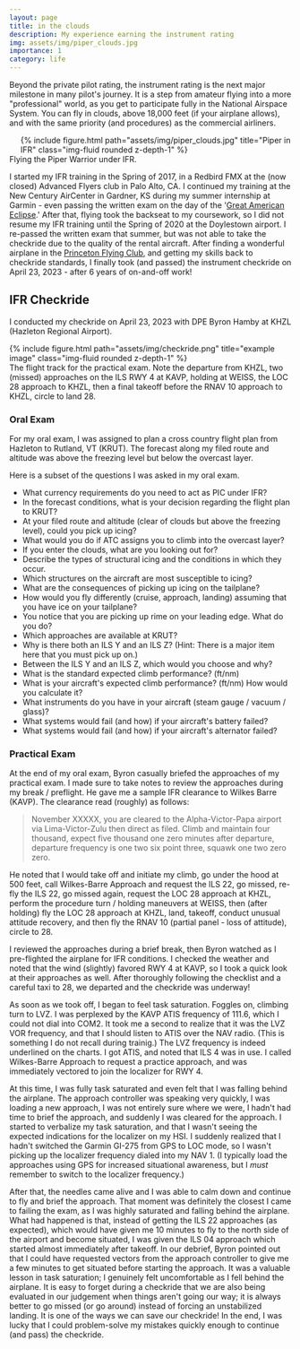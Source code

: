 ```yaml
---
layout: page
title: in the clouds
description: My experience earning the instrument rating
img: assets/img/piper_clouds.jpg
importance: 1
category: life
---
```


Beyond the private pilot rating, the instrument rating is the next major milestone in many pilot's journey. It is a step from amateur flying into a more "professional" world, as you get to participate fully in the National Airspace System. You can fly in clouds, above 18,000 feet (if your airplane allows), and with the same priority (and procedures) as the commercial airliners.

<div class="row justify-content-sm-center">
    <div class="col-sm-4 mt-3 mt-md-0" style="float:right; margin-left:20px">
        {% include figure.html path="assets/img/piper_clouds.jpg" title="Piper in IFR" class="img-fluid rounded z-depth-1" %}
    </div>
    <div class="col-sm-8">
        <div class="caption">Flying the Piper Warrior under IFR.</div>
    </div>
</div>

I started my IFR training in the Spring of 2017, in a Redbird FMX at the (now closed) Advanced Flyers club in Palo Alto, CA. I continued my training at the New Century AirCenter in Gardner, KS during my summer internship at Garmin - even passing the written exam on the day of the '[Great American Eclipse](https://en.wikipedia.org/wiki/Solar_eclipse_of_August_21,_2017).' After that, flying took the backseat to my coursework, so I did not resume my IFR training until the Spring of 2020 at the Doylestown airport. I re-passed the written exam that summer, but was not able to take the checkride due to the quality of the rental aircraft. After finding a wonderful airplane in the [Princeton Flying Club](http://www.princetonflyingclub.com/), and getting my skills back to checkride standards, I finally took (and passed) the instrument checkride on April 23, 2023 - after 6 years of on-and-off work!

## IFR Checkride

I conducted my checkride on April 23, 2023 with DPE Byron Hamby at KHZL (Hazleton Regional Airport).
 
<div class="row">
    <div class="col-sm mt-3 mt-md-0">
        {% include figure.html path="assets/img/checkride.png" title="example image" class="img-fluid rounded z-depth-1" %}
    </div>
</div>
<div class="caption">
    The flight track for the practical exam. Note the departure from KHZL, two (missed) approaches on the ILS RWY 4 at KAVP, holding at WEISS, the LOC 28 approach to KHZL, then a final takeoff before the RNAV 10 approach to KHZL, circle to land 28.
</div>

### Oral Exam
For my oral exam, I was assigned to plan a cross country flight plan from Hazleton to Rutland, VT (KRUT). The forecast along my filed route and altitude was above the freezing level but below the overcast layer.

Here is a subset of the questions I was asked in my oral exam.

* What currency requirements do you need to act as PIC under IFR?
* In the forecast conditions, what is your decision regarding the flight plan to KRUT?
* At your filed route and altitude (clear of clouds but above the freezing level), could you pick up icing?
* What would you do if ATC assigns you to climb into the overcast layer?
* If you enter the clouds, what are you looking out for?
* Describe the types of structural icing and the conditions in which they occur.
* Which structures on the aircraft are most susceptible to icing?
* What are the consequences of picking up icing on the tailplane?
* How would you fly differently (cruise, approach, landing) assuming that you have ice on your tailplane?
* You notice that you are picking up rime on your leading edge. What do you do?
* Which approaches are available at KRUT?
* Why is there both an ILS Y and an ILS Z? (Hint: There is a major item here that you must pick up on.)
* Between the ILS Y and an ILS Z, which would you choose and why?
* What is the standard expected climb performance? (ft/nm)
* What is your aircraft's expected climb performance? (ft/nm) How would you calculate it?
* What instruments do you have in your aircraft (steam gauge / vacuum / glass)?
* What systems would fail (and how) if your aircraft's battery failed?
* What systems would fail (and how) if your aircraft's alternator failed?

### Practical Exam

At the end of my oral exam, Byron casually briefed the approaches of my practical exam. I made sure to take notes to review the approaches during my break / preflight. He gave me a sample IFR clearance to Wilkes Barre (KAVP). The clearance read (roughly) as follows:

> November XXXXX, you are cleared to the Alpha-Victor-Papa airport via Lima-Victor-Zulu then direct as filed. Climb and maintain four thousand, expect five thousand  one zero minutes after departure, departure frequency is one two six point three, squawk one two zero zero.

He noted that I would take off and initiate my climb, go under the hood at 500 feet, call Wilkes-Barre Approach and request the ILS 22, go missed, re-fly the ILS 22, go missed again, request the LOC 28 approach at KHZL, perform the procedure turn / holding maneuvers at WEISS, then (after holding) fly the LOC 28 approach at KHZL, land, takeoff, conduct unusual attitude recovery, and then fly the RNAV 10 (partial panel - loss of attitude), circle to 28.

I reviewed the approaches during a brief break, then Byron watched as I pre-flighted the airplane for IFR conditions. I checked the weather and noted that the wind (slightly) favored RWY 4 at KAVP, so I took a quick look at their approaches as well. After thoroughly following the checklist and a careful taxi to 28, we departed and the checkride was underway!

As soon as we took off, I began to feel task saturation. Foggles on, climbing turn to LVZ. I was perplexed by the KAVP ATIS frequency of 111.6, which I could not dial into COM2. It took me a second to realize that it was the LVZ VOR frequency, and that I should listen to ATIS over the NAV radio. (This is something I do not recall during trainig.) The LVZ frequency is indeed underlined on the charts. I got ATIS, and noted that ILS 4 was in use. I called Wilkes-Barre Approach to request a practice approach, and was immediately vectored to join the localizer for RWY 4.

At this time, I was fully task saturated and even felt that I was falling behind the airplane. The approach controller was speaking very quickly, I was loading a new approach, I was not entirely sure where we were, I hadn't had time to brief the approach, and suddenly I was cleared for the approach. I started to verbalize my task saturation, and that I wasn't seeing the expected indications for the localizer on my HSI. I suddenly realized that I hadn't switched the Garmin GI-275 from GPS to LOC mode, so I wasn't picking up the localizer frequency dialed into my NAV 1. (I typically load the approaches using GPS for increased situational awareness, but I _must_ remember to switch to the localizer frequency.)

After that, the needles came alive and I was able to calm down and continue to fly and brief the approach. That moment was definitely the closest I came to failing the exam, as I was highly saturated and falling behind the airplane. What had happened is that, instead of getting the ILS 22 approaches (as expected), which would have given me 10 minutes to fly to the north side of the airport and become situated, I was given the ILS 04 approach which started almost immediately after takeoff. In our debrief, Byron pointed out that I could have requested vectors from the approach controller to give me a few minutes to get situated before starting the approach. It was a valuable lesson in task saturation; I genuinely felt uncomfortable as I fell behind the airplane. It is easy to forget during a checkride that we are also being evaluated in our judgement when things aren't going our way; it is always better to go missed (or go around) instead of forcing an unstabilized landing. It is one of the ways we can save our checkride! In the end, I was lucky that I could problem-solve my mistakes quickly enough to continue (and pass) the checkride.